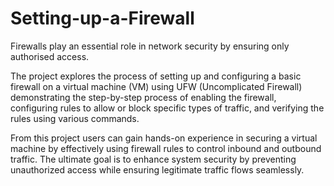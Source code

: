 # Setting-up-a-Firewall
Firewalls play an essential role in network security by ensuring only authorised access.

The project explores the process of setting up and configuring a basic firewall on a virtual machine (VM) using UFW (Uncomplicated Firewall) demonstrating the step-by-step process of enabling the firewall, configuring rules to allow or block specific types of traffic, and verifying the rules using various commands. 

From this project users can gain hands-on experience in securing a virtual machine by effectively using firewall rules to control inbound and outbound traffic. The ultimate goal is to enhance system security by preventing unauthorized access while ensuring legitimate traffic flows seamlessly.
